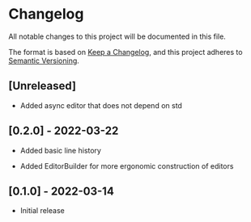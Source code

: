 # Changelog
All notable changes to this project will be documented in this file.

The format is based on [Keep a Changelog](https://keepachangelog.com/en/1.0.0/),
and this project adheres to [Semantic Versioning](https://semver.org/spec/v2.0.0.html).

## [Unreleased]

- Added async editor that does not depend on std

## [0.2.0] - 2022-03-22

- Added basic line history

- Added EditorBuilder for more ergonomic construction of editors

## [0.1.0] - 2022-03-14

- Initial release

